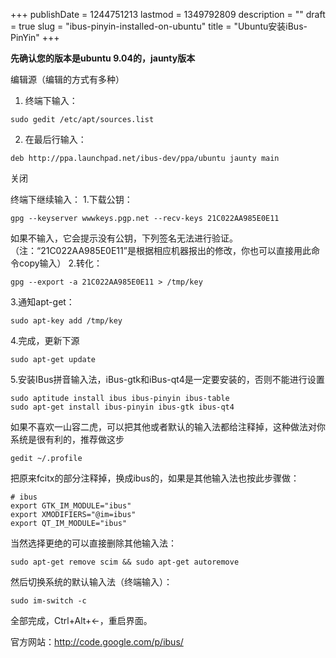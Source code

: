 +++
publishDate = 1244751213
lastmod = 1349792809
description = ""
draft = true
slug = "ibus-pinyin-installed-on-ubuntu"
title = "Ubuntu安装iBus-PinYin"
+++

<b>先确认您的版本是ubuntu 9.04的，jaunty版本</b>

编辑源（编辑的方式有多种）
1. 终端下输入：
<pre class="block"><code>sudo gedit /etc/apt/sources.list</code></pre>
2. 在最后行输入：
<pre class="block"><code>deb http://ppa.launchpad.net/ibus-dev/ppa/ubuntu jaunty main</code></pre>
关闭

终端下继续输入：
1.下载公钥：
<pre class="block"><code>gpg --keyserver wwwkeys.pgp.net --recv-keys 21C022AA985E0E11</code></pre>
如果不输入，它会提示没有公钥，下列签名无法进行验证。（注：“21C022AA985E0E11”是根据相应机器报出的修改，你也可以直接用此命令copy输入）
2.转化：
<pre class="block"><code>gpg --export -a 21C022AA985E0E11 &gt; /tmp/key</code></pre>
3.通知apt-get：
<pre class="block"><code>sudo apt-key add /tmp/key</code></pre>
4.完成，更新下源
<pre class="block"><code>sudo apt-get update</code></pre>
5.安装IBus拼音输入法，iBus-gtk和iBus-qt4是一定要安装的，否则不能进行设置
<pre class="block"><code>sudo aptitude install ibus ibus-pinyin ibus-table
sudo apt-get install ibus-pinyin ibus-gtk ibus-qt4
</code></pre>

如果不喜欢一山容二虎，可以把其他或者默认的输入法都给注释掉，这种做法对你系统是很有利的，推荐做这步
<pre class="block"><code>gedit ~/.profile</code></pre>
把原来fcitx的部分注释掉，换成ibus的，如果是其他输入法也按此步骤做：
<pre class="block"><code># ibus
export GTK_IM_MODULE="ibus"
export XMODIFIERS="@im=ibus"
export QT_IM_MODULE="ibus"</code></pre>
当然选择更绝的可以直接删除其他输入法：
<pre class="block"><code>sudo apt-get remove scim &amp;&amp; sudo apt-get autoremove</code></pre>
然后切换系统的默认输入法（终端输入）：
<pre class="block"><code>sudo im-switch -c</code></pre>

全部完成，Ctrl+Alt+←，重启界面。

官方网站：http://code.google.com/p/ibus/
